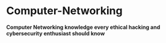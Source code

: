 # Computer-Networking
**Computer Networking knowledge every ethical hacking and cybersecurity enthusiast should know**
